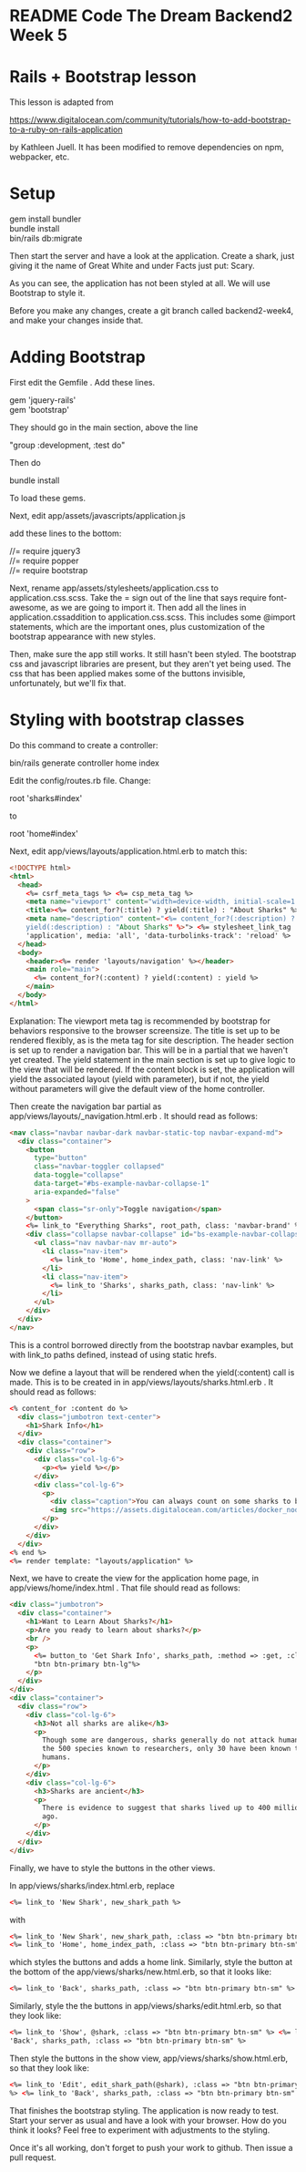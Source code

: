 # README Code The Dream Backend2 Week 5

# Rails + Bootstrap lesson

This lesson is adapted from

https://www.digitalocean.com/community/tutorials/how-to-add-bootstrap-to-a-ruby-on-rails-application

by Kathleen Juell. It has been modified to remove dependencies on npm, webpacker, etc.

# Setup

gem install bundler  
bundle install  
bin/rails db:migrate

Then start the server and have a look at the application. Create a shark, just
giving it the name of Great White and under Facts just put: Scary.

As you can see, the application has not been styled at all. We will use Bootstrap
to style it.

Before you make any changes, create a git branch called backend2-week4, and make your changes inside that.

# Adding Bootstrap

First edit the Gemfile . Add these lines.

gem 'jquery-rails'  
gem 'bootstrap'

They should go in the main section, above the line

"group :development, :test do"

Then do

bundle install

To load these gems.

Next, edit app/assets/javascripts/application.js

add these lines to the bottom:

//= require jquery3  
//= require popper  
//= require bootstrap

Next, rename app/assets/stylesheets/application.css to application.css.scss.
Take the = sign out of the line that says require font-awesome, as we are going
to import it. Then add all the lines in application.cssaddition to
application.css.scss. This includes some @import statements, which are the
important ones, plus customization of the bootstrap appearance with new styles.

Then, make sure the app still works. It still hasn't been styled. The bootstrap
css and javascript libraries are present, but they aren't yet being used. The css
that has been applied makes some of the buttons invisible, unfortunately, but
we'll fix that.

# Styling with bootstrap classes

Do this command to create a controller:

bin/rails generate controller home index

Edit the config/routes.rb file. Change:

root 'sharks#index'

to

root 'home#index'

Next, edit app/views/layouts/application.html.erb to match this:

```html
<!DOCTYPE html>
<html>
  <head>
    <%= csrf_meta_tags %> <%= csp_meta_tag %>
    <meta name="viewport" content="width=device-width, initial-scale=1.0" />
    <title><%= content_for?(:title) ? yield(:title) : "About Sharks" %></title>
    <meta name="description" content="<%= content_for?(:description) ?
    yield(:description) : "About Sharks" %>"> <%= stylesheet_link_tag
    'application', media: 'all', 'data-turbolinks-track': 'reload' %>
  </head>
  <body>
    <header><%= render 'layouts/navigation' %></header>
    <main role="main">
      <%= content_for?(:content) ? yield(:content) : yield %>
    </main>
  </body>
</html>
```

Explanation: The viewport meta tag is recommended by bootstrap for behaviors
responsive to the browser screensize. The title is set up to be rendered flexibly,
as is the meta tag for site description. The header section is set up to render
a navigation bar. This will be in a partial that we haven't yet created. The
yield statement in the main section is set up to give logic to the view that will
be rendered. If the content block is set, the application will yield the
associated layout (yield with parameter), but if not, the yield without parameters
will give the default view of the home controller.

Then create the navigation bar partial as app/views/layouts/\_navigation.html.erb .
It should read as follows:

```html
<nav class="navbar navbar-dark navbar-static-top navbar-expand-md">
  <div class="container">
    <button
      type="button"
      class="navbar-toggler collapsed"
      data-toggle="collapse"
      data-target="#bs-example-navbar-collapse-1"
      aria-expanded="false"
    >
      <span class="sr-only">Toggle navigation</span>
    </button>
    <%= link_to "Everything Sharks", root_path, class: 'navbar-brand' %>
    <div class="collapse navbar-collapse" id="bs-example-navbar-collapse-1">
      <ul class="nav navbar-nav mr-auto">
        <li class="nav-item">
          <%= link_to 'Home', home_index_path, class: 'nav-link' %>
        </li>
        <li class="nav-item">
          <%= link_to 'Sharks', sharks_path, class: 'nav-link' %>
        </li>
      </ul>
    </div>
  </div>
</nav>
```

This is a control borrowed directly from the bootstrap navbar examples, but with
link_to paths defined, instead of using static hrefs.

Now we define a layout that will be rendered when the yield(:content) call is made.
This is to be created in in app/views/layouts/sharks.html.erb . It should read
as follows:

```html
<% content_for :content do %>
  <div class="jumbotron text-center">
    <h1>Shark Info</h1>
  </div>
  <div class="container">
    <div class="row">
      <div class="col-lg-6">
        <p><%= yield %></p>
      </div>
      <div class="col-lg-6">
        <p>
          <div class="caption">You can always count on some sharks to be friendly and welcoming!</div>
          <img src="https://assets.digitalocean.com/articles/docker_node_image/sammy.png" alt="Sammy the Shark">
        </p>
      </div>
    </div>
  </div>
<% end %>
<%= render template: "layouts/application" %>
```

Next, we have to create the view for the application home page, in
app/views/home/index.html . That file should read as follows:

```html
<div class="jumbotron">
  <div class="container">
    <h1>Want to Learn About Sharks?</h1>
    <p>Are you ready to learn about sharks?</p>
    <br />
    <p>
      <%= button_to 'Get Shark Info', sharks_path, :method => :get, :class =>
      "btn btn-primary btn-lg"%>
    </p>
  </div>
</div>
<div class="container">
  <div class="row">
    <div class="col-lg-6">
      <h3>Not all sharks are alike</h3>
      <p>
        Though some are dangerous, sharks generally do not attack humans. Out of
        the 500 species known to researchers, only 30 have been known to attack
        humans.
      </p>
    </div>
    <div class="col-lg-6">
      <h3>Sharks are ancient</h3>
      <p>
        There is evidence to suggest that sharks lived up to 400 million years
        ago.
      </p>
    </div>
  </div>
</div>
```

Finally, we have to style the buttons in the other views.

In app/views/sharks/index.html.erb, replace

```html
<%= link_to 'New Shark', new_shark_path %>
```

with

```html
<%= link_to 'New Shark', new_shark_path, :class => "btn btn-primary btn-sm" %>
<%= link_to 'Home', home_index_path, :class => "btn btn-primary btn-sm" %>
```

which styles the buttons and adds a home link. Similarly, style the button at the bottom of the app/views/sharks/new.html.erb, so that it looks like:

```html
<%= link_to 'Back', sharks_path, :class => "btn btn-primary btn-sm" %>
```

Similarly, style the the buttons in app/views/sharks/edit.html.erb, so that they
look like:

```html
<%= link_to 'Show', @shark, :class => "btn btn-primary btn-sm" %> <%= link_to
'Back', sharks_path, :class => "btn btn-primary btn-sm" %>
```

Then style the buttons in the show view, app/views/sharks/show.html.erb, so that
they look like:

```html
<%= link_to 'Edit', edit_shark_path(@shark), :class => "btn btn-primary btn-sm"
%> <%= link_to 'Back', sharks_path, :class => "btn btn-primary btn-sm" %>
```

That finishes the bootstrap styling. The application is now ready to test.
Start your server as usual and have a look with your browser. How do you think
it looks? Feel free to experiment with adjustments to the styling.

Once it's all working, don't forget to push your work to github. Then issue a pull request.
